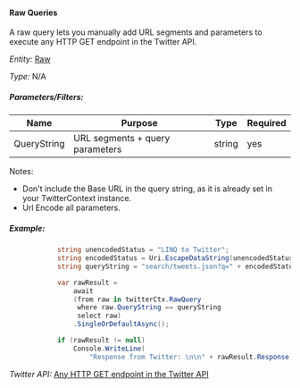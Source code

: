 #### Raw Queries

A raw query lets you manually add URL segments and parameters to execute any HTTP GET endpoint in the Twitter API.

*Entity:* [Raw](../LINQ-to-Twitter-Entities/Raw-Entity.md)

*Type:* N/A

##### Parameters/Filters:

| Name | Purpose | Type | Required |
|------|---------|------|----------|
| QueryString | URL segments + query parameters | string | yes |

Notes: 
- Don't include the Base URL in the query string, as it is already set in your TwitterContext instance.
- Url Encode all parameters.

##### Example:
```c#
            string unencodedStatus = "LINQ to Twitter";
            string encodedStatus = Uri.EscapeDataString(unencodedStatus);
            string queryString = "search/tweets.json?q=" + encodedStatus;

            var rawResult =
                await
                (from raw in twitterCtx.RawQuery
                 where raw.QueryString == queryString
                 select raw)
                .SingleOrDefaultAsync();

            if (rawResult != null)
                Console.WriteLine(
                    "Response from Twitter: \n\n" + rawResult.Response);
```

*Twitter API:* [Any HTTP GET endpoint in the Twitter API](https://dev.twitter.com/docs/api/1.1)